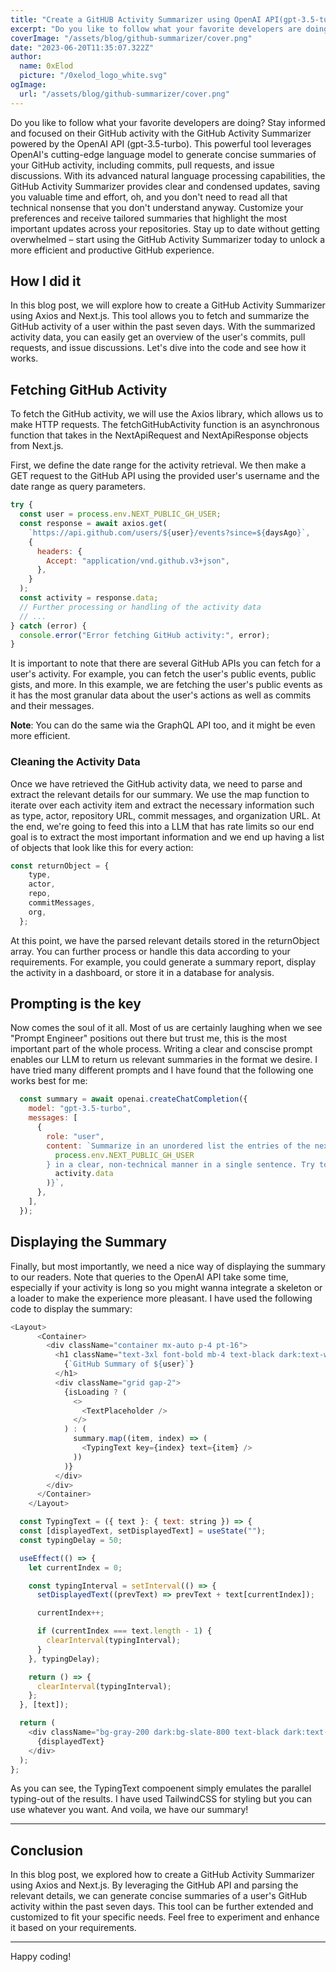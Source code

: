 ```yaml
---
title: "Create a GitHUB Activity Summarizer using OpenAI API(gpt-3.5-turbo) and GitHub API"
excerpt: "Do you like to follow what your favorite developers are doing? Stay informed and focused on their GitHub activity with GAS, the GitHub Activity Summarizer powered by the OpenAI API (gpt-3.5-turbo)."
coverImage: "/assets/blog/github-summarizer/cover.png"
date: "2023-06-20T11:35:07.322Z"
author:
  name: 0xElod
  picture: "/0xelod_logo_white.svg"
ogImage:
  url: "/assets/blog/github-summarizer/cover.png"
---
```


Do you like to follow what your favorite developers are doing? Stay informed and focused on their GitHub activity with the GitHub Activity Summarizer powered by the OpenAI API (gpt-3.5-turbo). This powerful tool leverages OpenAI's cutting-edge language model to generate concise summaries of your GitHub activity, including commits, pull requests, and issue discussions. With its advanced natural language processing capabilities, the GitHub Activity Summarizer provides clear and condensed updates, saving you valuable time and effort, oh, and you don't need to read all that technical nonsense that you don't understand anyway. Customize your preferences and receive tailored summaries that highlight the most important updates across your repositories. Stay up to date without getting overwhelmed – start using the GitHub Activity Summarizer today to unlock a more efficient and productive GitHub experience.

## How I did it

In this blog post, we will explore how to create a GitHub Activity Summarizer using Axios and Next.js. This tool allows you to fetch and summarize the GitHub activity of a user within the past seven days. With the summarized activity data, you can easily get an overview of the user's commits, pull requests, and issue discussions. Let's dive into the code and see how it works.

## Fetching GitHub Activity

To fetch the GitHub activity, we will use the Axios library, which allows us to make HTTP requests. The fetchGitHubActivity function is an asynchronous function that takes in the NextApiRequest and NextApiResponse objects from Next.js.

First, we define the date range for the activity retrieval. We then make a GET request to the GitHub API using the provided user's username and the date range as query parameters.

```JavaScript
try {
  const user = process.env.NEXT_PUBLIC_GH_USER;
  const response = await axios.get(
    `https://api.github.com/users/${user}/events?since=${daysAgo}`,
    {
      headers: {
        Accept: "application/vnd.github.v3+json",
      },
    }
  );
  const activity = response.data;
  // Further processing or handling of the activity data
  // ...
} catch (error) {
  console.error("Error fetching GitHub activity:", error);
}
```

It is important to note that there are several GitHub APIs you can fetch for a user's activity. For example, you can fetch the user's public events, public gists, and more. In this example, we are fetching the user's public events as it has the most granular data about the user's actions as well as commits and their messages.

**Note**: You can do the same wia the GraphQL API too, and it might be even more efficient.

### Cleaning the Activity Data

Once we have retrieved the GitHub activity data, we need to parse and extract the relevant details for our summary. We use the map function to iterate over each activity item and extract the necessary information such as type, actor, repository URL, commit messages, and organization URL. At the end, we're going to feed this into a LLM that has rate limits so our end goal is to extract the most important information and we end up having a list of objects that look like this for every action:

```JavaScript
const returnObject = {
    type,
    actor,
    repo,
    commitMessages,
    org,
  };
```

At this point, we have the parsed relevant details stored in the returnObject array. You can further process or handle this data according to your requirements. For example, you could generate a summary report, display the activity in a dashboard, or store it in a database for analysis.

## Prompting is the key

Now comes the soul of it all. Most of us are certainly laughing when we see "Prompt Engineer" positions out there but trust me, this is the most important part of the whole process. Writing a clear and conscise prompt enables our LLM to return us relevant summaries in the format we desire. I have tried many different prompts and I have found that the following one works best for me:

```JavaScript
  const summary = await openai.createChatCompletion({
    model: "gpt-3.5-turbo",
    messages: [
      {
        role: "user",
        content: `Summarize in an unordered list the entries of the next GitHub activity of the user ${
          process.env.NEXT_PUBLIC_GH_USER
        } in a clear, non-technical manner in a single sentence. Try to understand what is he implementing or reviewing with these changes: \n ${JSON.stringify(
          activity.data
        )}`,
      },
    ],
  });
```

## Displaying the Summary

Finally, but most importantly, we need a nice way of displaying the summary to our readers. Note that queries to the OpenAI API take some time, especially if your activity is long so you might wanna integrate a skeleton or a loader to make the experience more pleasant. I have used the following code to display the summary:

```JavaScript
<Layout>
      <Container>
        <div className="container mx-auto p-4 pt-16">
          <h1 className="text-3xl font-bold mb-4 text-black dark:text-white dark:bg-black bg-white">
            {`GitHub Summary of ${user}`}
          </h1>
          <div className="grid gap-2">
            {isLoading ? (
              <>
                <TextPlaceholder />
              </>
            ) : (
              summary.map((item, index) => (
                <TypingText key={index} text={item} />
              ))
            )}
          </div>
        </div>
      </Container>
    </Layout>

  const TypingText = ({ text }: { text: string }) => {
  const [displayedText, setDisplayedText] = useState("");
  const typingDelay = 50;

  useEffect(() => {
    let currentIndex = 0;

    const typingInterval = setInterval(() => {
      setDisplayedText((prevText) => prevText + text[currentIndex]);

      currentIndex++;

      if (currentIndex === text.length - 1) {
        clearInterval(typingInterval);
      }
    }, typingDelay);

    return () => {
      clearInterval(typingInterval);
    };
  }, [text]);

  return (
    <div className="bg-gray-200 dark:bg-slate-800 text-black dark:text-white p-4 rounded-md">
      {displayedText}
    </div>
  );
};
```

As you can see, the TypingText compoenent simply emulates the parallel typing-out of the results. I have used TailwindCSS for styling but you can use whatever you want. And voila, we have our summary!

---

## Conclusion

In this blog post, we explored how to create a GitHub Activity Summarizer using Axios and Next.js. By leveraging the GitHub API and parsing the relevant details, we can generate concise summaries of a user's GitHub activity within the past seven days. This tool can be further extended and customized to fit your specific needs. Feel free to experiment and enhance it based on your requirements.

---

Happy coding!
